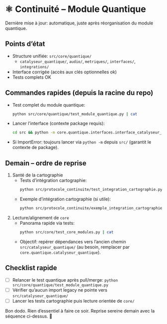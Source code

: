 # ⚛️ Continuité – Module Quantique

Dernière mise à jour: automatique, juste après réorganisation du module quantique.

## Points d’état
- Structure unifiée: `src/core/quantique/`
  - `catalyseur_quantique/`, `audio/`, `metriques/`, `interfaces/`, `integrations/`
- Interface corrigée (accès aux clés optionnelles ok)
- Tests complets OK

## Commandes rapides (depuis la racine du repo)
- Test complet du module quantique:
  ```bash
  python src/core/quantique/test_module_quantique.py | cat
  ```
- Lancer l’interface (contexte package requis):
  ```bash
  cd src && python -m core.quantique.interfaces.interface_catalyseur_quantique | cat
  ```
- Si ImportError: toujours lancer via `python -m` depuis `src/` (garantit le contexte de package).

## Demain – ordre de reprise
1) Santé de la cartographie
   - Tests d’intégration cartographie:
     ```bash
     python src/protocole_continuite/test_integration_cartographie.py | cat
     ```
   - Exemple d’intégration cartographie (si utile):
     ```bash
     python src/protocole_continuite/exemple_integration_cartographie.py | cat
     ```
2) Lecture/alignement de `core`
   - Panorama rapide via tests:
     ```bash
     python src/core/test_core_modules.py | cat
     ```
   - Objectif: repérer dépendances vers l’ancien chemin `src/catalyseur_quantique/` (au besoin, remplacer par `core.quantique.catalyseur_quantique`).

## Checklist rapide
- [ ] Relancer le test quantique après pull/merge: `python src/core/quantique/test_module_quantique.py`
- [ ] Vérifier qu’aucun import legacy ne pointe vers `src/catalyseur_quantique/`
- [ ] Lancer les tests cartographie puis lecture orientée de `core/`

Bon dodo. Rien d’essentiel à faire ce soir. Reprise sereine demain avec la séquence ci-dessus. 🌙
